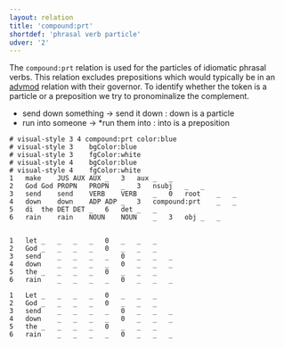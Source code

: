 ```yaml
---
layout: relation
title: 'compound:prt'
shortdef: 'phrasal verb particle'
udver: '2'
---
```


The `compound:prt` relation is used for the particles of idiomatic phrasal verbs. This relation excludes prepositions which would typically be in an [advmod]() relation with their governor. To identify whether the token is a particle or a preposition we try to pronominalize the complement.

- send down something → send it down : down is a particle
- run into someone → \*run them into : into is a preposition

~~~ conllu
# visual-style 3 4 compound:prt	color:blue
# visual-style 3	bgColor:blue
# visual-style 3	fgColor:white
# visual-style 4	bgColor:blue
# visual-style 4	fgColor:white
1	make	JUS	AUX	AUX	_	3	aux	_	_
2	God	God	PROPN	PROPN	_	3	nsubj	_	_
3	send	send	VERB	VERB	_	0	root	_	_
4	down	down	ADP	ADP	_	3	compound:prt	_	_
5	di	the	DET	DET	_	6	det	_	_
6	rain	rain	NOUN	NOUN	_	3	obj	_	_


1	let	_	_	_	_	0	_	_	_
2	God	_	_	_	_	0	_	_	_
3	send	_	_	_	_	0	_	_	_
4	down	_	_	_	_	0	_	_	_
5	the	_	_	_	_	0	_	_	_
6	rain	_	_	_	_	0	_	_	_

1	Let	_	_	_	_	0	_	_	_
2	God	_	_	_	_	0	_	_	_
3	send	_	_	_	_	0	_	_	_
4	down	_	_	_	_	0	_	_	_
5	the	_	_	_	_	0	_	_	_
6	rain	_	_	_	_	0	_	_	_

~~~
